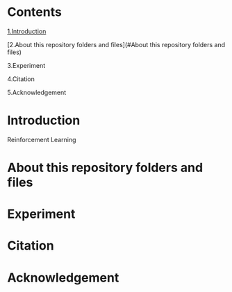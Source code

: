 # Contents
  [1.Introduction](#Introduction)

  [2.About this repository folders and files](#About this repository folders and files)
  
  3.Experiment
  
  4.Citation
  
  5.Acknowledgement
# Introduction
Reinforcement Learning 
# About this repository folders and files
# Experiment
# Citation
# Acknowledgement
